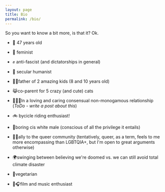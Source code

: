 ```yaml
---
layout: page
title: Bio
permalink: /bio/
---
```


So you want to know a bit more, is that it? Ok.

* :older_man: 47 years old

* :purple_heart: feminist

* :fist: anti-fascist (and dictatorships in general)

* :open_hands: secular humanist

* :boy::boy:father of 2 amazing kids (8 and 10 years old)

* :joy_cat:co-parent for 5 crazy (and cute) cats

* :people_holding_hands:In a loving and caring consensual non-monogamous relationship (*ToDo - write a post about this*)

* :bike: bycicle riding enthusiast!

* :man:boring cis white male (conscious of all the privilege it entails)

* :rainbow_flag:ally to the queer community (tentatively, queer, as a term, feels to me more encompassing than LGBTQIA+, but I'm open to great arguments otherwise)

* :earth_africa:swinging between believing we're doomed vs. we can still avoid total climate disaster

* :seedling:vegetarian

* :movie_camera::headphones:film and music enthusiast
